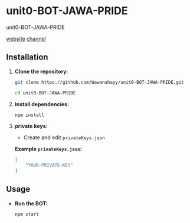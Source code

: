 # unit0-BOT-JAWA-PRIDE
unit0-BOT-JAWA-PRIDE

[website](https://linktr.ee/Jawa_Pride_ID)
[channel](https://t.me/AirdropJP_JawaPride)


## Installation

1. **Clone the repository:**

   ```bash
   git clone https://github.com/Wawanahayy/unit0-BOT-JAWA-PRIDE.git
   ```

   ```bash
   cd unit0-BOT-JAWA-PRIDE
   ```

2. **Install dependencies:**

   ```bash
   npm install
   ```

3. **private keys:**

   - Create and edit `privateKeys.json`

   **Example `privateKeys.json`:**
   ```json
   [
       "YOUR-PRIVATE-KEY"
   ]
   ```


## Usage

- **Run the BOT:**

  ```bash
  npm start
  ```
